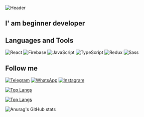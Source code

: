 ![Header]()

## I' am beginner developer

## Languages and Tools
![React](https://img.shields.io/badge/-React-000?style=for-the-badge&logo=react)
![Firebase](https://img.shields.io/badge/-Firebase-000?style=for-the-badge&logo=firebase)
![JavaScript](https://img.shields.io/badge/-JavaScript-000?style=for-the-badge&logo=javascript)
![TypeScript](https://img.shields.io/badge/-TypeScript-000?style=for-the-badge&logo=typescript)
![Redux](https://img.shields.io/badge/-Redux-000?style=for-the-badge&logo=redux)
![Sass](https://img.shields.io/badge/-Sass-000?style=for-the-badge&logo=sass)

## Follow me
[![Telegram](https://img.shields.io/badge/-Telegram-000?style=for-the-badge&logo=telegram)](https://web.telegram.org/z/)
[![WhatsApp](https://img.shields.io/badge/-WhatsApp-000?style=for-the-badge&logo=whatsapp)](https://web.whatsapp.com/)
[![Instagram](https://img.shields.io/badge/-Instagram-000?style=for-the-badge&logo=instagram)](https://www.instagram.com/ebanatnatriiia/)

[![Top Langs](https://github-readme-stats.vercel.app/api/top-langs/?username=malikovnurbek&layout=compact)](https://github.com/anuraghazra/github-readme-stats)

[![Top Langs](https://github-readme-stats.vercel.app/api/top-langs/?username=malikovnurbek&layout=compact)](https://github.com/anuraghazra/github-readme-stats)

![Anurag's GitHub stats](https://github-readme-stats.vercel.app/api?username=baimyrzaev&show_icons=true&theme=dracula)